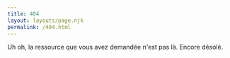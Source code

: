 ```yaml
---
title: 404
layout: layouts/page.njk
permalink: /404.html
---
```

Uh oh, la ressource que vous avez demandée n'est pas là. Encore désolé.
